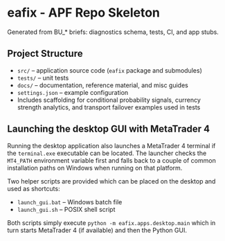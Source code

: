 # eafix - APF Repo Skeleton

Generated from BU_* briefs: diagnostics schema, tests, CI, and app stubs.

## Project Structure

- `src/` – application source code (`eafix` package and submodules)
- `tests/` – unit tests
- `docs/` – documentation, reference material, and misc guides
- `settings.json` – example configuration
- Includes scaffolding for conditional probability signals, currency strength
  analytics, and transport failover examples used in tests

## Launching the desktop GUI with MetaTrader 4

Running the desktop application also launches a MetaTrader 4 terminal if the
`terminal.exe` executable can be located. The launcher checks the `MT4_PATH`
environment variable first and falls back to a couple of common installation
paths on Windows when running on that platform.

Two helper scripts are provided which can be placed on the desktop and used as
shortcuts:

- `launch_gui.bat` – Windows batch file
- `launch_gui.sh` – POSIX shell script

Both scripts simply execute `python -m eafix.apps.desktop.main` which in turn
starts MetaTrader 4 (if available) and then the Python GUI.
